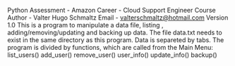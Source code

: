 
Python Assessment - Amazon Career - Cloud Support Engineer Course
Author - Valter Hugo Schmaltz
Email - valterschmaltz@hotmail.com
Version 1.0
This is a program to manipulate a data file,
listing , adding/removing/updating and backing up data.
The file data.txt needs to exist in the same directory as this program.
Data is separeted by tabs.
The program is divided by functions, which are called from the Main Menu:
list_users()
add_user()
remove_user()
user_info()
update_info()
backup()
